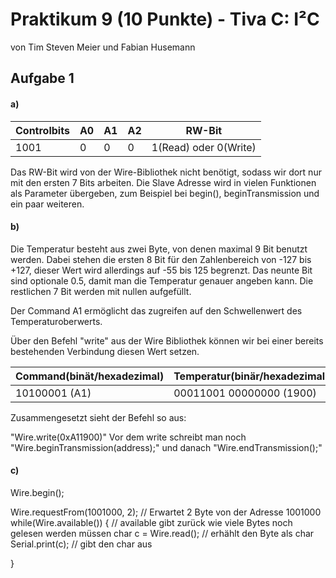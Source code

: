 # Praktikum 9 (10 Punkte) - Tiva C: I²C

von Tim Steven Meier und Fabian Husemann

## Aufgabe 1

#### a)

| Controlbits | A0   | A1   | A2   | RW-Bit                |
| ----------- | ---- | ---- | ---- | --------------------- |
| 1001        | 0    | 0    | 0    | 1(Read) oder 0(Write) |

Das RW-Bit wird von der Wire-Bibliothek nicht benötigt, sodass wir dort nur mit den ersten 7 Bits arbeiten. Die Slave Adresse wird in vielen Funktionen als Parameter übergeben, zum Beispiel bei begin(), beginTransmission und ein paar weiteren.



#### b)

Die Temperatur besteht aus zwei Byte, von denen maximal 9 Bit benutzt werden. Dabei stehen die ersten 8 Bit für den Zahlenbereich von -127 bis +127, dieser Wert wird allerdings auf -55 bis 125 begrenzt.
Das neunte Bit sind optionale 0.5, damit man die Temperatur genauer angeben kann. Die restlichen 7 Bit werden mit nullen aufgefüllt.

Der Command A1 ermöglicht das zugreifen auf den Schwellenwert des Temperaturoberwerts.

Über den Befehl "write" aus der Wire Bibliothek können wir bei einer bereits bestehenden Verbindung diesen Wert setzen.

| Command(binät/hexadezimal) | Temperatur(binär/hexadezimal) |
| -------------------------- | ----------------------------- |
| 10100001 (A1)              | 00011001 00000000 (1900)      |

Zusammengesetzt sieht der Befehl so aus:

"Wire.write(0xA11900)" 
Vor dem write schreibt man noch "Wire.beginTransmission(address);" und danach "Wire.endTransmission();"

#### c)

Wire.begin();

Wire.requestFrom(1001000, 2);			// Erwartet 2 Byte von der Adresse 1001000
while(Wire.available()) {				// available gibt zurück wie viele Bytes noch
									    gelesen werden müssen
char c = Wire.read();					// erhählt den Byte als char
Serial.print(c);						// gibt den char aus

}